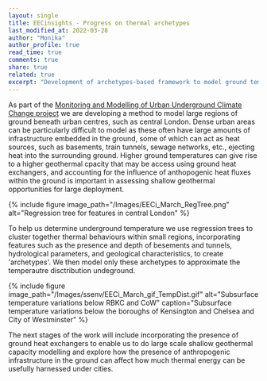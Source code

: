 ```yaml
---
layout: single
title: EECinsights - Progress on thermal archetypes
last_modified_at: 2022-03-28
author: "Monika"
author_profile: true
read_time: true
comments: true
share: true
related: true
excerpt: "Development of archetypes-based framework to model ground temperatures under cities"
---
```


As part of the [Monitoring and Modelling of Urban Underground Climate Change project](https://eeci.github.io/home/docs/subsurface/) we are developing a method to model large regions of ground beneath urban centres, such as central London.
Dense urban areas can be particularly difficult to model as these often have large amounts of infrastructure embedded in the ground, some of which can act as heat sources, such as basements, train tunnels, sewage networks, etc., ejecting heat into the surrounding ground.
Higher ground temperatures can give rise to a higher geothermal cpacity that may be access using ground heat exchangers, and accounting for the influence of anthopogenic heat fluxes within the ground is important in assessing shallow geothermal opportunities for large deployment. 

{% include figure image_path="/Images/EECi_March_RegTree.png" alt="Regression tree for features in central London" %}

To help us determine underground temperature we use regression trees to cluster together thermal behaviours within small regions, incorporating features such as the presence and depth of besements and tunnels, hydrological parameters, and geological characteristics, to create 'archetypes'. 
We then model only these archetypes to approximate the temperautre disctribution undeground.

{% include figure image_path="/Images/ssenv/EECi_March_gif_TempDist.gif" alt="Subsurface temperature variations below RBKC and CoW" caption="Subsurface temperature variations below the boroughs of Kensington and Chelsea and City of Westminster" %}

The next stages of the work will include incorporating the presence of ground heat exchangers to enable us to do large scale shallow geothermal capacity modelling and explore how the presence of anthropogenic infrastructure in the ground can affect how much thermal energy can be usefully harnessed under cities.
